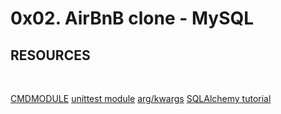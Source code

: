 <h1> 0x02. AirBnB clone - MySQL </h1>

<h2> RESOURCES </h2> 
<br>

[CMDMODULE](https://docs.python.org/3/library/cmd.html)
[unittest module](https://intranet.alxswe.com/rltoken/g0tzN6ea1hWCj5OF99HB9w)
[arg/kwargs](https://intranet.alxswe.com/rltoken/F6YRBSrkkkTTMVc66iaMgA)
[SQLAlchemy tutorial](https://intranet.alxswe.com/rltoken/GYWCmxokUZKAr-T93iQPcQ)

